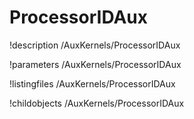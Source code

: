 <!-- MOOSE Documentation Stub: Remove this when content is added. -->

# ProcessorIDAux
!description /AuxKernels/ProcessorIDAux

!parameters /AuxKernels/ProcessorIDAux

!listingfiles /AuxKernels/ProcessorIDAux

!childobjects /AuxKernels/ProcessorIDAux
